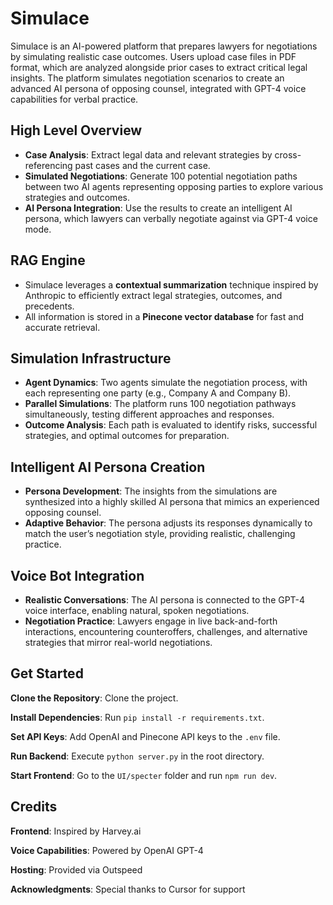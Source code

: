 # Simulace  
Simulace is an AI-powered platform that prepares lawyers for negotiations by simulating realistic case outcomes. Users upload case files in PDF format, which are analyzed alongside prior cases to extract critical legal insights. The platform simulates negotiation scenarios to create an advanced AI persona of opposing counsel, integrated with GPT-4 voice capabilities for verbal practice.  

## **High Level Overview**  
- **Case Analysis**: Extract legal data and relevant strategies by cross-referencing past cases and the current case.  
- **Simulated Negotiations**: Generate 100 potential negotiation paths between two AI agents representing opposing parties to explore various strategies and outcomes.  
- **AI Persona Integration**: Use the results to create an intelligent AI persona, which lawyers can verbally negotiate against via GPT-4 voice mode.  

## **RAG Engine**  
- Simulace leverages a **contextual summarization** technique inspired by Anthropic to efficiently extract legal strategies, outcomes, and precedents.  
- All information is stored in a **Pinecone vector database** for fast and accurate retrieval.  

## **Simulation Infrastructure**  
- **Agent Dynamics**: Two agents simulate the negotiation process, with each representing one party (e.g., Company A and Company B).  
- **Parallel Simulations**: The platform runs 100 negotiation pathways simultaneously, testing different approaches and responses.  
- **Outcome Analysis**: Each path is evaluated to identify risks, successful strategies, and optimal outcomes for preparation.  

## **Intelligent AI Persona Creation**  
- **Persona Development**: The insights from the simulations are synthesized into a highly skilled AI persona that mimics an experienced opposing counsel.  
- **Adaptive Behavior**: The persona adjusts its responses dynamically to match the user’s negotiation style, providing realistic, challenging practice.  

## **Voice Bot Integration**  
- **Realistic Conversations**: The AI persona is connected to the GPT-4 voice interface, enabling natural, spoken negotiations.  
- **Negotiation Practice**: Lawyers engage in live back-and-forth interactions, encountering counteroffers, challenges, and alternative strategies that mirror real-world negotiations.  


## **Get Started**  
**Clone the Repository**: Clone the project.  

**Install Dependencies**: Run `pip install -r requirements.txt`.  

**Set API Keys**: Add OpenAI and Pinecone API keys to the `.env` file.  

**Run Backend**: Execute `python server.py` in the root directory.  

**Start Frontend**: Go to the `UI/specter` folder and run `npm run dev`.  

## **Credits**  
**Frontend**: Inspired by Harvey.ai  

**Voice Capabilities**: Powered by OpenAI GPT-4  

**Hosting**: Provided via Outspeed  

**Acknowledgments**: Special thanks to Cursor for support  

